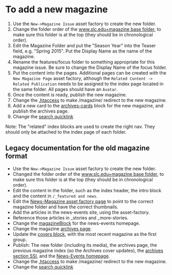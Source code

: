 # To add a new magazine

1. Use the `New->Magazine Issue` asset factory to create the new folder.
2. Change the folder order of the [www.slc.edu+magazine base folder](https://cms.slc.edu:8443/entity/open.act?id=ab880f697f0000021a23b0063cc5fd6f&type=folder&), to make sure this folder is at the top (they should be in chronological order).
3. Edit the Magazine Folder and put the "Season Year" into the Teaser field, e.g. "Spring 2015". Put the Display Name as the name of the magazine.
4. Rename the features/focus folder to something appropriate for this magazine issue. Be sure to change the Display Name of the focus folder.
5. Put the content into the pages. Additional pages can be created with the `New Magazine Page` asset factory, although the `Related Content -> Related Publication` needs to be assigned to the index page located in the same folder. All pages should have an `Avatar`.
6. Once the content is ready, publish the new magazine.
7. Change the [.htaccess](https://cms.slc.edu:8443/entity/open.act?id=e44751db7f000002255ec1f21949360c&type=file&) to make /magazine/ redirect to the new magazine.
8. Add a new card to the [archives-cards](https://cms.slc.edu:8443/entity/open.act?id=56ebc2637f000002061dc8f093f41457&type=block&) block for the new magazine, and publish the archives page.
9. Change the [search quicklink](http://www.siteimprove.com/searchimprove/setup/pagerankingpretext.aspx?pckid=1405240315&prid=1407367679&kid=1407370176)

Note: The "related" index blocks are used to create the right nav. They should only be attached to the index page of each folder.

## Legacy documentation for the old magazine format

* Use the `New->Magazine Issue` asset factory to create the new folder.
* Changed the folder order of the [www.slc.edu+magazine base folder](https://cms.slc.edu:8443/entity/open.act?id=ab880f697f0000021a23b0063cc5fd6f&type=folder&), to make sure this folder is at the top (they should be in chronological order).
* Edit the content in the folder, such as the index header, the intro block and the content in `/_featured and news`.
* Edit the [News-Magazine asset factory page](https://cms.slc.edu:8443/entity/open.act?id=5d1d937e7f000002310aff0edd2d9e63&type=page&) to point to the correct magazine folder and have the correct thumbnails.
* Add the articles in the news-events site, using the asset-factory.
* Reference those articles in _stories and _more-stories.
* Change the [magazineBlock](https://cms.slc.edu:8443/entity/open.act?id=394aeaf37f00000237022ee59204acb1&type=block_STRUCTUREDDATA) for the news-events homepage.
* Change the magazine [archives page](https://cms.slc.edu:8443/entity/open.act?id=c88649d47f000002005b7025f9b44319&type=page&).
* Update the [covers block](https://cms.slc.edu:8443/entity/open.act?id=1637fca97f000002357a73240dff02f1&type=block), with the most recent magazine as the first group.
* Publish: The new folder (including its media), the archives page, the previous magazine index (so the Archives cover updates), the [archives section SSI](https://cms.slc.edu:8443/entity/open.act?id=5b147b7f7f000002095adf3cf9332b52&type=page), and the [News-Events homepage](https://cms.slc.edu:8443/entity/open.act?id=392f69ce7f00000237022ee5ec6b40d8&type=page&).
* Change the [.htaccess](https://cms.slc.edu:8443/entity/open.act?id=e44751db7f000002255ec1f21949360c&type=file&) to make /magazine/ redirect to the new magazine.
* Change the [search quicklink](http://www.siteimprove.com/searchimprove/setup/pagerankingpretext.aspx?pckid=1405240315&prid=1407367679&kid=1407370176)
